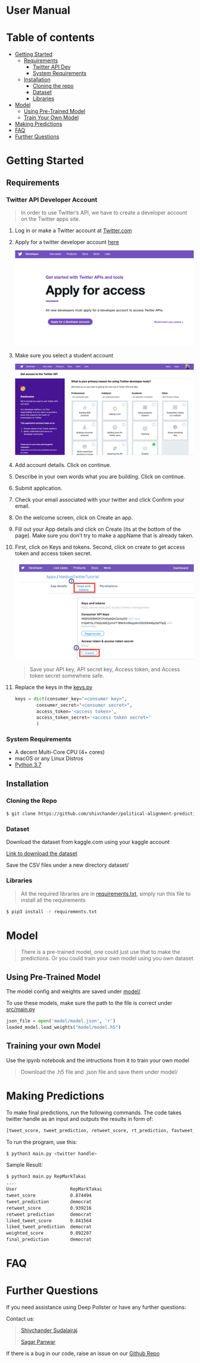 # User Manual

Table of contents
=================

<!--ts-->
   * [Getting Started](#getting-started)
        * [Requirements](#requirements)
            * [Twitter API Dev](#twitter-api-developer-account)
            * [System Requirements](#system-requirements)
        * [Installation]()
            * [Cloning the repo](#cloning-the-repo)
            * [Dataset](#dataset)
            * [Libraries](#libraries)
   * [Model](#model)
        * [Using Pre-Trained Model](#using-pre-trained-model)
        * [Train Your Own Model](#training-your-own-model)
   * [Making Predictions](#making-predictions)
   * [FAQ]()
   * [Further Questions]()     
<!--te-->

Getting Started
===============

## Requirements

### Twitter API Developer Account

> In order to use Twitter’s API, we have to create a developer account on the Twitter apps site.

1. Log in or make a Twitter account at [Twitter.com](https://twitter.com/)

2. Apply for a twitter developer account [here](https://developer.twitter.com/en/application/use-case)

    ![](assets/ss1.png)

3. Make sure you select a student account

    ![](assets/ss2.png)
    
4. Add account details. Click on continue.

5. Describe in your own words what you are building. Click on continue.

6. Submit application.

7. Check your email associated with your twitter and click Confirm your email.

8. On the welcome screen, click on Create an app.

9. Fill out your App details and click on Create (its at the bottom of the page). Make sure you don’t try to make a appName that is already taken.

10. First, click on Keys and tokens. Second, click on create to get access token and access token secret.

    ![](assets/ss3.png)
    
    > Save your API key, API secret key, Access token, and Access token secret somewhere safe.

11. Replace the keys in the [keys.py](src/keys.py)
    
    ```python
    keys = dict(consumer_key="<consumer key>",
            consumer_secret="<consumer secret>",
            access_token='<access token>',
            access_token_secret='<access token secret>'
            )
    ```
    

### System Requirements

* A decent Multi-Core CPU (4+ cores)
* macOS or any Linux Distros
* [Python 3.7](https://www.python.org/downloads/release/python-370/)

## Installation

### Cloning the Repo

```bash
$ git clone https://github.com/shivchander/political-alignment-prediction.git
```

### Dataset

Download the dataset from kaggle.com using your kaggle account

[Link to download the dataset](https://www.kaggle.com/kapastor/democratvsrepublicantweets)

Save the CSV files under a new directory dataset/

### Libraries

> All the required libraries are in [requirements.txt](requirements.txt), simply run this file to install all the requirements

```bash
$ pip3 install -r requirements.txt
```

Model
=====

> There is a pre-trained model, one could just use that to make the predictions. Or you could train your own model using you own dataset

## Using Pre-Trained Model

The model config and weights are saved under [model/](model/)

To use these models, make sure the path to the file is correct under [src/main.py](src/main.py)

```python
json_file = open('model/model.json', 'r')
loaded_model.load_weights("model/model.h5")
```

## Training your own Model

Use the ipynb notebook and the intructions from it to train your own model

> Download the .h5 file and .json file and save them under model/

Making Predictions
==================

To make final predictions, run the following commands. The code takes twitter handle as an input and outputs the results in form of:

```bash
[tweet_score, tweet_prediction, retweet_score, rt_prediction, favtweet_score, ft_prediction, weighted_score, final_prediction]
```

To run the program, use this:

```bash
$ python3 main.py <twitter handle>
```

Sample Result:

```bash
$ python3 main.py RepMarkTakai
...
User                    RepMarkTakai 
tweet_score             0.874494	
tweet_prediction        democrat	
retweet_score           0.939216	
retweet prediction      democrat	
liked_tweet_score       0.841564	
liked_tweet_prediction  democrat	
weighted_score          0.892207	
final_prediction        democrat	
```

FAQ
===

Further Questions
=================

If you need assistance using Deep Pollster or have any further questions:

Contact us:

> [Shivchander Sudalairaj](mailto:sudalasr@mail.uc.edu)
>
> [Sagar Panwar](mailto:panwarsr@mail.uc.edu)

If there is a bug in our code, raise an issue on our [Github Repo](https://github.com/shivchander/political-alignment-prediction)



  

